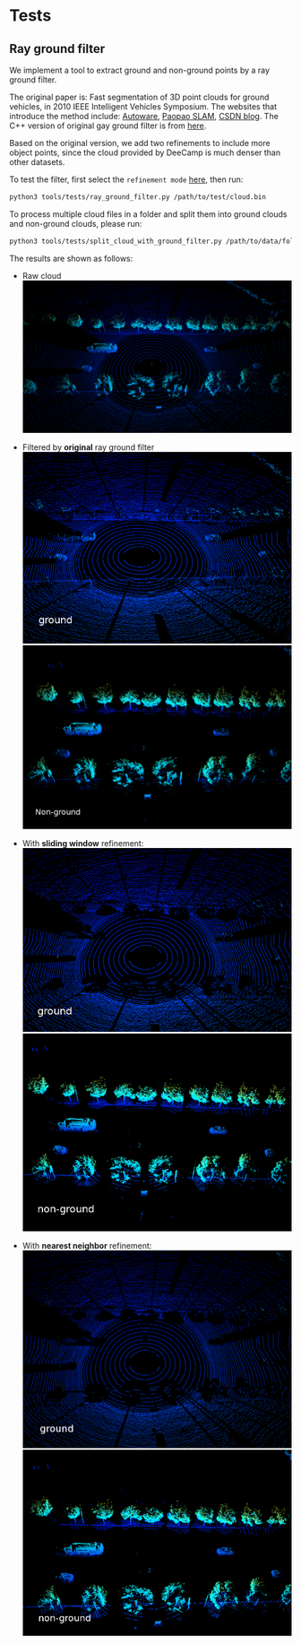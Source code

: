 # Tests

## Ray ground filter

We implement a tool to extract ground and non-ground points by a ray ground filter. 

The original paper is: Fast segmentation of 3D point clouds for ground vehicles, in 2010 IEEE Intelligent Vehicles Symposium.
The websites that introduce the method include: [Autoware](https://gitlab.com/autowarefoundation/autoware.auto/AutowareAuto/-/blob/master/src/perception/filters/ray_ground_classifier/design/ray-ground-classifier-design.md), [Paopao SLAM](https://www.sohu.com/a/334672903_715754), [CSDN blog](https://blog.csdn.net/AdamShan/article/details/82901295).
The C++ version of original gay ground filter is from [here](https://github.com/AbangLZU/lidar_ground_filter).

Based on the original version, we add two refinements to include more object points, since the cloud provided by DeeCamp is much denser than other datasets.

To test the filter, first select the `refinement mode` [here](ray_ground_filter.py#L321-L323), then run:

```bash
python3 tools/tests/ray_ground_filter.py /path/to/test/cloud.bin
```

To process multiple cloud files in a folder and split them into ground clouds and non-ground clouds, please run:

```bash
python3 tools/tests/split_cloud_with_ground_filter.py /path/to/data/folder /path/to/output/folder
```

The results are shown as follows:

- Raw cloud
![](../../docs/ray_ground_filter_raw_cloud.png)

- Filtered by **original** ray ground filter
![](../../docs/ray_ground_filter_origin_ground.png)
![](../../docs/ray_ground_filter_origin_non_ground.png)

- With **sliding window** refinement:
![](../../docs/ray_ground_filter_sliding_window_ground.png)
![](../../docs/ray_ground_filter_sliding_window_non_ground.png)

- With **nearest neighbor** refinement:
![](../../docs/ray_ground_filter_nearest_neighbor_ground.png)
![](../../docs/ray_ground_filter_nearest_neighbor_non_ground.png)